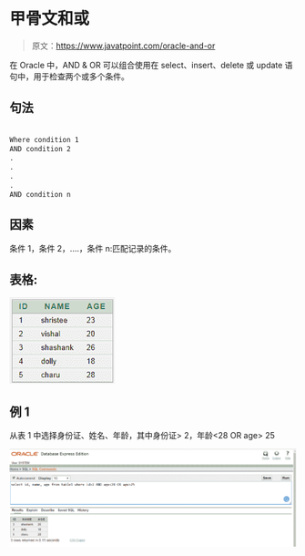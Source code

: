 # 甲骨文和或

> 原文：<https://www.javatpoint.com/oracle-and-or>

在 Oracle 中，AND & OR 可以组合使用在 select、insert、delete 或 update 语句中，用于检查两个或多个条件。

## 句法

```

Where condition 1
AND condition 2
.
.
.
.
AND condition n

```

## 因素

条件 1，条件 2，....，条件 n:匹配记录的条件。

## 表格:

![ORACLE AND & OR](img/352ca8e044420be7df8d27a4d5e6a703.png)

## 例 1

从表 1 中选择身份证、姓名、年龄，其中身份证> 2，年龄<28 OR age> 25

![ORACLE AND & OR](img/fe9c4ae68cfe39a50cab0df24b671851.png)